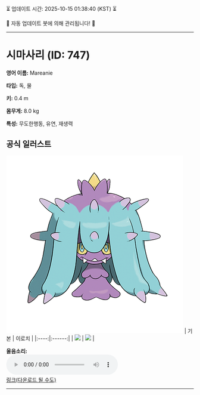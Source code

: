 
⏳ 업데이트 시간: 2025-10-15 01:38:40 (KST) ⏳

🤖 자동 업데이트 봇에 의해 관리됩니다! 🤖

---

# 시마사리 (ID: 747)
**영어 이름:** Mareanie

**타입:** 독, 물

**키:** 0.4 m

**몸무게:** 8.0 kg

**특성:** 무도한행동, 유연, 재생력

## 공식 일러스트
![](https://raw.githubusercontent.com/PokeAPI/sprites/master/sprites/pokemon/other/official-artwork/747.png)
| 기본 | 이로치 |
|:----:|:------:|
| <img src="http://play.pokemonshowdown.com/sprites/ani/mareanie.gif" width="200"> | <img src="http://play.pokemonshowdown.com/sprites/ani-shiny/mareanie.gif" width="200"> |

**울음소리:**<br><audio controls src="https://raw.githubusercontent.com/PokeAPI/cries/main/cries/pokemon/latest/747.ogg"></audio><br> [링크(다운로드 될 수도)](https://raw.githubusercontent.com/PokeAPI/cries/main/cries/pokemon/latest/747.ogg)


---
